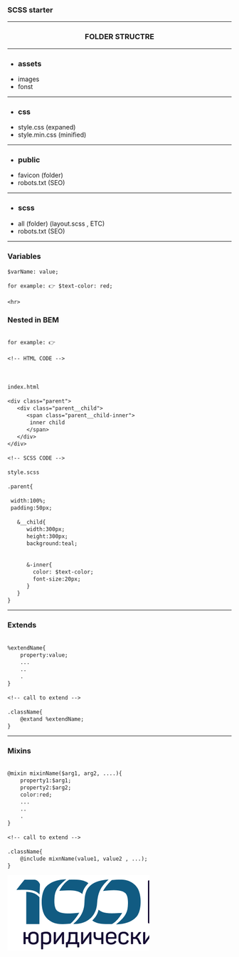 ### SCSS starter 

<hr>

### <center> FOLDER STRUCTRE </center>

<hr>

- ### assets 
>
- images
- fonst

 <hr>

 - ### css

> 
- style.css      (expaned)
- style.min.css  (minified)

 <hr>

 - ### public

 > 
- favicon      (folder)
- robots.txt  (SEO)

 <hr>

 - ### scss

 > 
- all  (folder)     (layout.scss , ETC)
- robots.txt  (SEO)



<hr>

### Variables

```
$varName: value;

for example: 👉 $text-color: red;

<hr>

```

### Nested in BEM

```

for example: 👉

<!-- HTML CODE -->



index.html

<div class="parent">
   <div class="parent__child">
      <span class="parent__child-inner"> 
       inner child
      </span>
   </div>
</div>

<!-- SCSS CODE -->

style.scss

.parent{

 width:100%;
 padding:50px;

   &__child{
      width:300px;
      height:300px;
      background:teal;
      

      &-inner{
        color: $text-color;
        font-size:20px;
      }
   } 
}

```


<hr>

### Extends

```

%extendName{
    property:value;
    ...
    ..
    .
}

<!-- call to extend -->

.className{
    @extand %extendName;
}

```


<hr>

### Mixins

```

@mixin mixinName($arg1, arg2, ....){
    property1:$arg1;
    property2:$arg2;
    color:red;
    ...
    ..
    .
}

<!-- call to extend -->

.className{
    @include mixnName(value1, value2 , ...);
}

```













![Alt text](image.png)